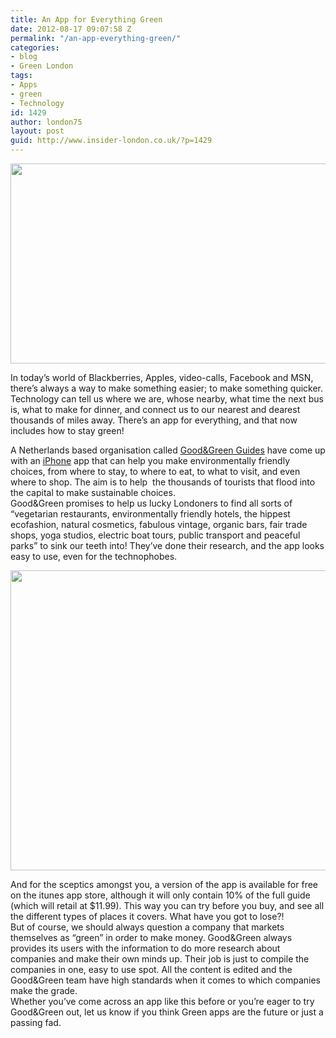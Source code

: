 ```yaml
---
title: An App for Everything Green
date: 2012-08-17 09:07:58 Z
permalink: "/an-app-everything-green/"
categories:
- blog
- Green London
tags:
- Apps
- green
- Technology
id: 1429
author: london75
layout: post
guid: http://www.insider-london.co.uk/?p=1429
---
```


<p style="text-align: center">
  <a href="http://www.insider-london.co.uk/wp-content/uploads/2012/08/main_greeguides.jpg"><img class="aligncenter  wp-image-1431" src="http://www.insider-london.co.uk/wp-content/uploads/2012/08/main_greeguides.jpg" alt="" width="569" height="320" /></a>
</p>

In today’s world of Blackberries, Apples, video-calls, Facebook and MSN, there’s always a way to make something easier; to make something quicker. Technology can tell us where we are, whose nearby, what time the next bus is, what to make for dinner, and connect us to our nearest and dearest thousands of miles away. There’s an app for everything, and that now includes how to stay green!

<div>
  <div>
    A Netherlands based organisation called <a href="http://www.goodandgreenguides.com/Whatwedo/GoodGreenGuideLondon.aspx" target="_blank">Good&Green Guides</a> have come up with an <a href="http://www.o2.co.uk/iphone" target="_blank">iPhone</a> app that can help you make environmentally friendly choices, from where to stay, to where to eat, to what to visit, and even where to shop. The aim is to help  the thousands of tourists that flood into the capital to make sustainable choices.
  </div>
  
  <div>
  </div>
  
  <div>
    Good&Green promises to help us lucky Londoners to find all sorts of “vegetarian restaurants, environmentally friendly hotels, the hippest ecofashion, natural cosmetics, fabulous vintage, organic bars, fair trade shops, yoga studios, electric boat tours, public transport and peaceful parks” to sink our teeth into! They’ve done their research, and the app looks easy to use, even for the technophobes.
  </div>
  
  <div>
  </div>
  
  <p>
    <a href="http://www.insider-london.co.uk/wp-content/uploads/2012/08/good-guide-iphone-app.jpg"><img class="aligncenter  wp-image-1432" src="http://www.insider-london.co.uk/wp-content/uploads/2012/08/good-guide-iphone-app.jpg" alt="" width="569" height="480" /></a>
  </p>
  
  <div>
  </div>
  
  <div>
    And for the sceptics amongst you, a version of the app is available for free on the itunes app store, although it will only contain 10% of the full guide (which will retail at $11.99). This way you can try before you buy, and see all the different types of places it covers. What have you got to lose?!
  </div>
  
  <div>
  </div>
  
  <div>
    But of course, we should always question a company that markets themselves as “green” in order to make money. Good&Green always provides its users with the information to do more research about companies and make their own minds up. Their job is just to compile the companies in one, easy to use spot. All the content is edited and the Good&Green team have high standards when it comes to which companies make the grade.
  </div>
  
  <div>
  </div>
  
  <div>
    Whether you’ve come across an app like this before or you’re eager to try Good&Green out, let us know if you think Green apps are the future or just a passing fad.
  </div>
</div>